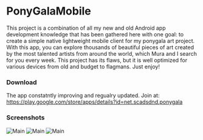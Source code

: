 # PonyGalaMobile
This project is a combination of all my new and old Android app development knowledge that has been gathered here with one goal: to create a simple native lightweight mobile client for my ponygala art project. With this app, you can explore thousands of beautiful pieces of art created by the most talented artists from around the world, which Mura and I search for you every week. This project has its flaws, but it is well optimized for various devices from old and budget to flagmans. Just enjoy!

### Download
The app constatntly improving and regualry updated. Join at:  
https://play.google.com/store/apps/details?id=net.scadsdnd.ponygala

### Screenshots
![Main](https://github.com/scadl/PonyGalaMobile/blob/main/screens/Main.png)
![Main](https://github.com/scadl/PonyGalaMobile/blob/main/screens/Category.png)
![Main](https://github.com/scadl/PonyGalaMobile/blob/main/screens/Full.png)
